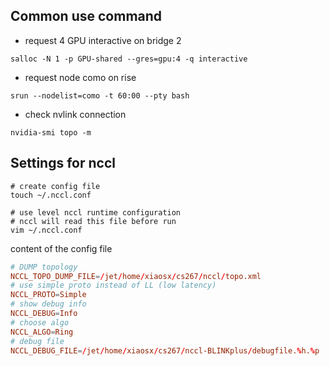 ## Common use command

* request 4 GPU interactive on bridge 2
```shell
salloc -N 1 -p GPU-shared --gres=gpu:4 -q interactive
```

* request node como on rise
```shell
srun --nodelist=como -t 60:00 --pty bash
```

* check nvlink connection
```shell
nvidia-smi topo -m
```

## Settings for nccl

```shell
# create config file
touch ~/.nccl.conf

# use level nccl runtime configuration
# nccl will read this file before run
vim ~/.nccl.conf
```

content of the config file
```conf
# DUMP topology
NCCL_TOPO_DUMP_FILE=/jet/home/xiaosx/cs267/nccl/topo.xml
# use simple proto instead of LL (low latency)
NCCL_PROTO=Simple
# show debug info
NCCL_DEBUG=Info
# choose algo
NCCL_ALGO=Ring
# debug file
NCCL_DEBUG_FILE=/jet/home/xiaosx/cs267/nccl-BLINKplus/debugfile.%h.%p
```